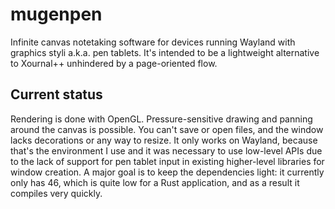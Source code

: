 # mugenpen
Infinite canvas notetaking software for devices running Wayland with graphics styli a.k.a. pen tablets. It's intended to be a lightweight alternative to Xournal++ unhindered by a page-oriented flow.

## Current status
Rendering is done with OpenGL. Pressure-sensitive drawing and panning around the canvas is possible. You can't save or open files, and the window lacks decorations or any way to resize. It only works on Wayland, because that's the environment I use and it was necessary to use low-level APIs due to the lack of support for pen tablet input in existing higher-level libraries for window creation. A major goal is to keep the dependencies light: it currently only has 46, which is quite low for a Rust application, and as a result it compiles very quickly.
